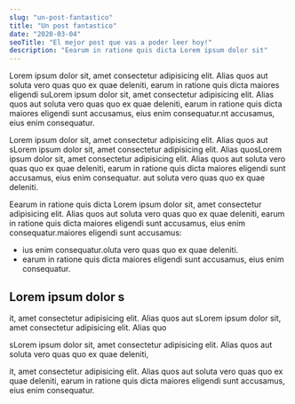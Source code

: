 ```yaml
---
slug: "un-post-fantastico"
title: "Un post fantastico"
date: "2020-03-04"
seoTitle: "El mejor post que vas a poder leer hoy!"
description: "Eearum in ratione quis dicta Lorem ipsum dolor sit"
---
```


Lorem ipsum dolor sit, amet consectetur adipisicing elit. Alias quos aut soluta vero quas quo ex quae deleniti, earum in ratione quis dicta maiores eligendi suLorem ipsum dolor sit, amet consectetur adipisicing elit. Alias quos aut soluta vero quas quo ex quae deleniti, earum in ratione quis dicta maiores eligendi sunt accusamus, eius enim consequatur.nt accusamus, eius enim consequatur.

Lorem ipsum dolor sit, amet consectetur adipisicing elit. Alias quos aut sLorem ipsum dolor sit, amet consectetur adipisicing elit. Alias quosLorem ipsum dolor sit, amet consectetur adipisicing elit. Alias quos aut soluta vero quas quo ex quae deleniti, earum in ratione quis dicta maiores eligendi sunt accusamus, eius enim consequatur. aut soluta vero quas quo ex quae deleniti.

Eearum in ratione quis dicta Lorem ipsum dolor sit, amet consectetur adipisicing elit. Alias quos aut soluta vero quas quo ex quae deleniti, earum in ratione quis dicta maiores eligendi sunt accusamus, eius enim consequatur.maiores eligendi sunt accusamus:

- ius enim consequatur.oluta vero quas quo ex quae deleniti.
- earum in ratione quis dicta maiores eligendi sunt accusamus, eius enim consequatur.

## Lorem ipsum dolor s

it, amet consectetur adipisicing elit. Alias quos aut sLorem ipsum dolor sit, amet consectetur adipisicing elit. Alias quo

sLorem ipsum dolor sit, amet consectetur adipisicing elit. Alias quos aut soluta vero quas quo ex quae deleniti,

it, amet consectetur adipisicing elit. Alias quos aut soluta vero quas quo ex quae deleniti, earum in ratione quis dicta maiores eligendi sunt accusamus, eius enim consequatur.
